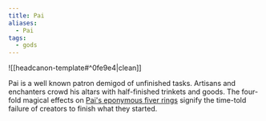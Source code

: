 ```yaml
---
title: Pai
aliases:
  - Pai
tags:
  - gods
---
```

![[headcanon-template#^0fe9e4|clean]]

Pai is a well known patron demigod of unfinished tasks. Artisans and enchanters crowd his altars with half-finished trinkets and goods. The four-fold magical effects on [Pai's eponymous fiver rings](https://en.uesp.net/wiki/Morrowind:Generic_Magic_Clothing#Ring_of_the_Five_Fingers_of_Pai) signify the time-told failure of creators to finish what they started.